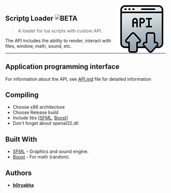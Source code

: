 <img src="icon.png" align="right" />

## Scriptg Loader ![BETA](https://img.shields.io/static/v1?label=STAGE&message=BETA&color=orange)
> A loader for lua scripts with custom API.

The API includes the ability to render, interact with files, window, math, sound, etc.

---

## Application programming interface
For information about the API, see [API.md](API.md) file for detailed information

## Compiling
- Choose x86 architecture
- Choose Release build
- Include libs [[SFML](https://www.sfml-dev.org/), [Boost](https://www.boost.org/)]
- Don't forget about openal32.dll

## Built With
- [SFML](https://www.sfml-dev.org/) - Graphics and sound engine.
- [Boost](https://www.boost.org/) - For math (random).

## Authors
- **[b0ryakha](https://github.com/b0ryakha)**
